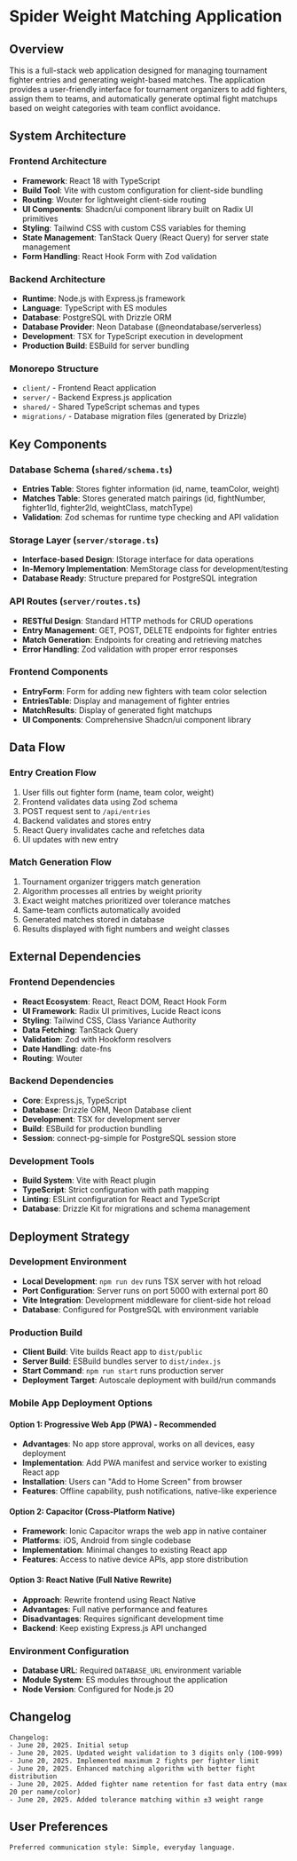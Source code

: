 # Spider Weight Matching Application

## Overview

This is a full-stack web application designed for managing tournament fighter entries and generating weight-based matches. The application provides a user-friendly interface for tournament organizers to add fighters, assign them to teams, and automatically generate optimal fight matchups based on weight categories with team conflict avoidance.

## System Architecture

### Frontend Architecture
- **Framework**: React 18 with TypeScript
- **Build Tool**: Vite with custom configuration for client-side bundling
- **Routing**: Wouter for lightweight client-side routing
- **UI Components**: Shadcn/ui component library built on Radix UI primitives
- **Styling**: Tailwind CSS with custom CSS variables for theming
- **State Management**: TanStack Query (React Query) for server state management
- **Form Handling**: React Hook Form with Zod validation

### Backend Architecture
- **Runtime**: Node.js with Express.js framework
- **Language**: TypeScript with ES modules
- **Database**: PostgreSQL with Drizzle ORM
- **Database Provider**: Neon Database (@neondatabase/serverless)
- **Development**: TSX for TypeScript execution in development
- **Production Build**: ESBuild for server bundling

### Monorepo Structure
- `client/` - Frontend React application
- `server/` - Backend Express.js application  
- `shared/` - Shared TypeScript schemas and types
- `migrations/` - Database migration files (generated by Drizzle)

## Key Components

### Database Schema (`shared/schema.ts`)
- **Entries Table**: Stores fighter information (id, name, teamColor, weight)
- **Matches Table**: Stores generated match pairings (id, fightNumber, fighter1Id, fighter2Id, weightClass, matchType)
- **Validation**: Zod schemas for runtime type checking and API validation

### Storage Layer (`server/storage.ts`)
- **Interface-based Design**: IStorage interface for data operations
- **In-Memory Implementation**: MemStorage class for development/testing
- **Database Ready**: Structure prepared for PostgreSQL integration

### API Routes (`server/routes.ts`)
- **RESTful Design**: Standard HTTP methods for CRUD operations
- **Entry Management**: GET, POST, DELETE endpoints for fighter entries
- **Match Generation**: Endpoints for creating and retrieving matches
- **Error Handling**: Zod validation with proper error responses

### Frontend Components
- **EntryForm**: Form for adding new fighters with team color selection
- **EntriesTable**: Display and management of fighter entries
- **MatchResults**: Display of generated fight matchups
- **UI Components**: Comprehensive Shadcn/ui component library

## Data Flow

### Entry Creation Flow
1. User fills out fighter form (name, team color, weight)
2. Frontend validates data using Zod schema
3. POST request sent to `/api/entries`
4. Backend validates and stores entry
5. React Query invalidates cache and refetches data
6. UI updates with new entry

### Match Generation Flow
1. Tournament organizer triggers match generation
2. Algorithm processes all entries by weight priority
3. Exact weight matches prioritized over tolerance matches
4. Same-team conflicts automatically avoided
5. Generated matches stored in database
6. Results displayed with fight numbers and weight classes

## External Dependencies

### Frontend Dependencies
- **React Ecosystem**: React, React DOM, React Hook Form
- **UI Framework**: Radix UI primitives, Lucide React icons
- **Styling**: Tailwind CSS, Class Variance Authority
- **Data Fetching**: TanStack Query
- **Validation**: Zod with Hookform resolvers
- **Date Handling**: date-fns
- **Routing**: Wouter

### Backend Dependencies
- **Core**: Express.js, TypeScript
- **Database**: Drizzle ORM, Neon Database client
- **Development**: TSX for development server
- **Build**: ESBuild for production bundling
- **Session**: connect-pg-simple for PostgreSQL session store

### Development Tools
- **Build System**: Vite with React plugin
- **TypeScript**: Strict configuration with path mapping
- **Linting**: ESLint configuration for React and TypeScript
- **Database**: Drizzle Kit for migrations and schema management

## Deployment Strategy

### Development Environment
- **Local Development**: `npm run dev` runs TSX server with hot reload
- **Port Configuration**: Server runs on port 5000 with external port 80
- **Vite Integration**: Development middleware for client-side hot reload
- **Database**: Configured for PostgreSQL with environment variable

### Production Build
- **Client Build**: Vite builds React app to `dist/public`
- **Server Build**: ESBuild bundles server to `dist/index.js`
- **Start Command**: `npm run start` runs production server
- **Deployment Target**: Autoscale deployment with build/run commands

### Mobile App Deployment Options

#### Option 1: Progressive Web App (PWA) - Recommended
- **Advantages**: No app store approval, works on all devices, easy deployment
- **Implementation**: Add PWA manifest and service worker to existing React app
- **Installation**: Users can "Add to Home Screen" from browser
- **Features**: Offline capability, push notifications, native-like experience

#### Option 2: Capacitor (Cross-Platform Native)
- **Framework**: Ionic Capacitor wraps the web app in native container
- **Platforms**: iOS, Android from single codebase
- **Implementation**: Minimal changes to existing React app
- **Features**: Access to native device APIs, app store distribution

#### Option 3: React Native (Full Native Rewrite)
- **Approach**: Rewrite frontend using React Native
- **Advantages**: Full native performance and features
- **Disadvantages**: Requires significant development time
- **Backend**: Keep existing Express.js API unchanged

### Environment Configuration
- **Database URL**: Required `DATABASE_URL` environment variable
- **Module System**: ES modules throughout the application
- **Node Version**: Configured for Node.js 20

## Changelog

```
Changelog:
- June 20, 2025. Initial setup
- June 20, 2025. Updated weight validation to 3 digits only (100-999)
- June 20, 2025. Implemented maximum 2 fights per fighter limit
- June 20, 2025. Enhanced matching algorithm with better fight distribution
- June 20, 2025. Added fighter name retention for fast data entry (max 20 per name/color)
- June 20, 2025. Added tolerance matching within ±3 weight range
```

## User Preferences

```
Preferred communication style: Simple, everyday language.
```